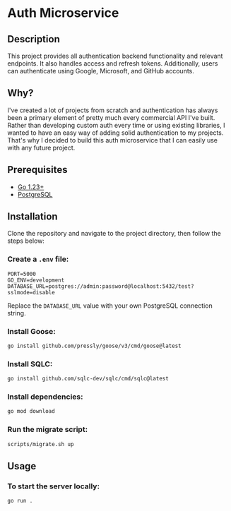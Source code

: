 # Auth Microservice

## Description

This project provides all authentication backend functionality and relevant endpoints. It also handles access and refresh tokens. Additionally, users can authenticate using Google, Microsoft, and GitHub accounts.

## Why?

I've created a lot of projects from scratch and authentication has always been a primary element of pretty much every commercial API I've built. Rather than developing custom auth every time or using existing libraries, I wanted to have an easy way of adding solid authentication to my projects. That's why I decided to build this auth microservice that I can easily use with any future project.

## Prerequisites

-   [Go 1.23+](https://go.dev)
-   [PostgreSQL](https://postgresql.org)

## Installation

Clone the repository and navigate to the project directory, then follow the steps below:

### Create a `.env` file:

```dosini
PORT=5000
GO_ENV=development
DATABASE_URL=postgres://admin:password@localhost:5432/test?sslmode=disable
```

Replace the `DATABASE_URL` value with your own PostgreSQL connection string.

### Install Goose:

```bash
go install github.com/pressly/goose/v3/cmd/goose@latest
```

### Install SQLC:

```bash
go install github.com/sqlc-dev/sqlc/cmd/sqlc@latest
```

### Install dependencies:

```bash
go mod download
```

### Run the migrate script:

```bash
scripts/migrate.sh up
```

## Usage

### To start the server locally:

```bash
go run .
```
